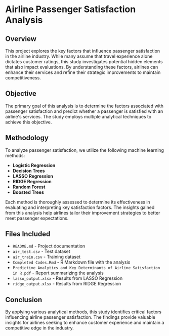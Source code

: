# Airline Passenger Satisfaction Analysis

## Overview
This project explores the key factors that influence passenger satisfaction in the airline industry. While many assume that travel experience alone dictates customer ratings, this study investigates potential hidden elements that also impact evaluations. By understanding these factors, airlines can enhance their services and refine their strategic improvements to maintain competitiveness.

## Objective
The primary goal of this analysis is to determine the factors associated with passenger satisfaction and predict whether a passenger is satisfied with an airline's services. The study employs multiple analytical techniques to achieve this objective.

## Methodology
To analyze passenger satisfaction, we utilize the following machine learning methods:

- **Logistic Regression**
- **Decision Trees**
- **LASSO Regression**
- **RIDGE Regression**
- **Random Forest**
- **Boosted Trees**

Each method is thoroughly assessed to determine its effectiveness in evaluating and interpreting key satisfaction factors. The insights gained from this analysis help airlines tailor their improvement strategies to better meet passenger expectations.

## Files Included
- `README.md` - Project documentation
- `air_test.csv` - Test dataset
- `air_train.csv` - Training dataset
- `Completed Codes.Rmd` - R Markdown file with the analysis
- `Predictive Analytics and Key Determinants of Airline Satisfaction in R.pdf` - Report summarizing the analysis
- `lasso_output.xlsx` - Results from LASSO Regression
- `ridge_output.xlsx` - Results from RIDGE Regression

## Conclusion
By applying various analytical methods, this study identifies critical factors influencing airline passenger satisfaction. The findings provide valuable insights for airlines seeking to enhance customer experience and maintain a competitive edge in the industry.

